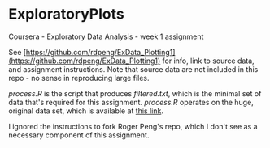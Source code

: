 # ExploratoryPlots
Coursera - Exploratory Data Analysis - week 1 assignment

See [https://github.com/rdpeng/ExData_Plotting1](https://github.com/rdpeng/ExData_Plotting1) for info, link to source data, and assignment instructions. Note that source data are not included in this repo - no sense in reproducing large files.

*process.R* is the script that produces *filtered.txt*, which is the minimal set of data that's required for this assignment. *process.R* operates on the huge, original data set, which is available at [this link](https://d396qusza40orc.cloudfront.net/exdata%2Fdata%2Fhousehold_power_consumption.zip).

I ignored the instructions to fork Roger Peng's repo, which I don't see as a necessary component of this assignment.
